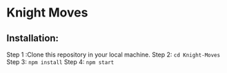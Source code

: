 # Knight Moves
## Installation:
Step 1 :Clone this repository in your local machine.
Step 2: `cd Knight-Moves`
Step 3: `npm install`
Step 4: `npm start`



